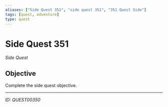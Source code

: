 ```yaml
---
aliases: ["Side Quest 351", "side quest 351", "351 Quest Side"]
tags: [quest, adventure]
type: quest
---
```


# Side Quest 351

*Side Quest*

## Objective
Complete the side quest objective.

---
*ID: QUEST00350*